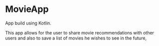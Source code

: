 # MovieApp

App build using Kotlin.

This app allows for the user to share movie recommendations with other users and also to save a list of movies he wishes to see in the future,
